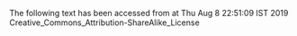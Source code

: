 The following text has been accessed from at Thu Aug 8 22:51:09 IST 2019
Creative_Commons_Attribution-ShareAlike_License
